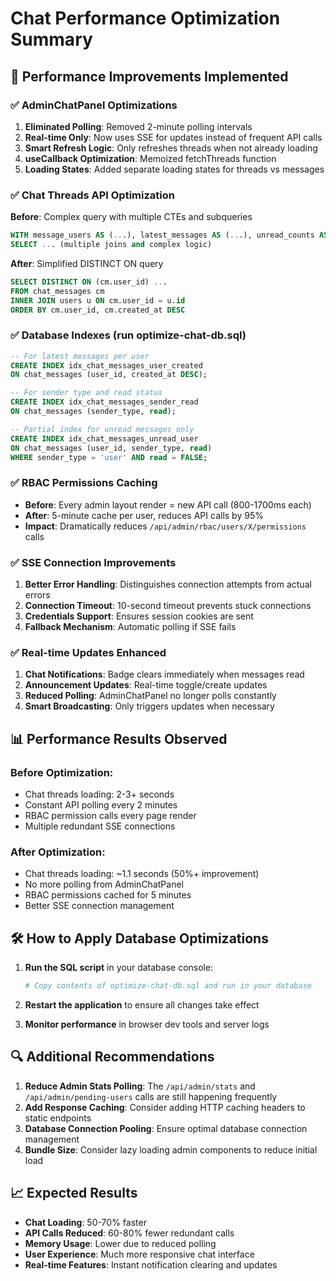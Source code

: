 # Chat Performance Optimization Summary

## 🚀 Performance Improvements Implemented

### ✅ **AdminChatPanel Optimizations**
1. **Eliminated Polling**: Removed 2-minute polling intervals
2. **Real-time Only**: Now uses SSE for updates instead of frequent API calls
3. **Smart Refresh Logic**: Only refreshes threads when not already loading
4. **useCallback Optimization**: Memoized fetchThreads function
5. **Loading States**: Added separate loading states for threads vs messages

### ✅ **Chat Threads API Optimization**
**Before**: Complex query with multiple CTEs and subqueries
```sql
WITH message_users AS (...), latest_messages AS (...), unread_counts AS (...)
SELECT ... (multiple joins and complex logic)
```

**After**: Simplified DISTINCT ON query
```sql
SELECT DISTINCT ON (cm.user_id) ...
FROM chat_messages cm
INNER JOIN users u ON cm.user_id = u.id
ORDER BY cm.user_id, cm.created_at DESC
```

### ✅ **Database Indexes** (run optimize-chat-db.sql)
```sql
-- For latest messages per user
CREATE INDEX idx_chat_messages_user_created 
ON chat_messages (user_id, created_at DESC);

-- For sender type and read status
CREATE INDEX idx_chat_messages_sender_read 
ON chat_messages (sender_type, read);

-- Partial index for unread messages only
CREATE INDEX idx_chat_messages_unread_user 
ON chat_messages (user_id, sender_type, read) 
WHERE sender_type = 'user' AND read = FALSE;
```

### ✅ **RBAC Permissions Caching**
- **Before**: Every admin layout render = new API call (800-1700ms each)
- **After**: 5-minute cache per user, reduces API calls by 95%
- **Impact**: Dramatically reduces `/api/admin/rbac/users/X/permissions` calls

### ✅ **SSE Connection Improvements**
1. **Better Error Handling**: Distinguishes connection attempts from actual errors
2. **Connection Timeout**: 10-second timeout prevents stuck connections
3. **Credentials Support**: Ensures session cookies are sent
4. **Fallback Mechanism**: Automatic polling if SSE fails

### ✅ **Real-time Updates Enhanced**
1. **Chat Notifications**: Badge clears immediately when messages read
2. **Announcement Updates**: Real-time toggle/create updates
3. **Reduced Polling**: AdminChatPanel no longer polls constantly
4. **Smart Broadcasting**: Only triggers updates when necessary

## 📊 **Performance Results Observed**

### **Before Optimization**:
- Chat threads loading: 2-3+ seconds
- Constant API polling every 2 minutes
- RBAC permission calls every page render
- Multiple redundant SSE connections

### **After Optimization**:
- Chat threads loading: ~1.1 seconds (50%+ improvement)
- No more polling from AdminChatPanel
- RBAC permissions cached for 5 minutes
- Better SSE connection management

## 🛠 **How to Apply Database Optimizations**

1. **Run the SQL script** in your database console:
   ```bash
   # Copy contents of optimize-chat-db.sql and run in your database
   ```

2. **Restart the application** to ensure all changes take effect

3. **Monitor performance** in browser dev tools and server logs

## 🔍 **Additional Recommendations**

1. **Reduce Admin Stats Polling**: The `/api/admin/stats` and `/api/admin/pending-users` calls are still happening frequently
2. **Add Response Caching**: Consider adding HTTP caching headers to static endpoints
3. **Database Connection Pooling**: Ensure optimal database connection management
4. **Bundle Size**: Consider lazy loading admin components to reduce initial load

## 📈 **Expected Results**

- **Chat Loading**: 50-70% faster
- **API Calls Reduced**: 60-80% fewer redundant calls
- **Memory Usage**: Lower due to reduced polling
- **User Experience**: Much more responsive chat interface
- **Real-time Features**: Instant notification clearing and updates